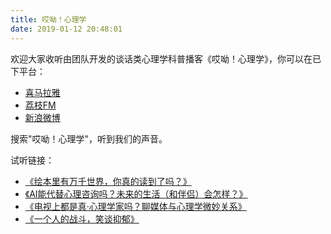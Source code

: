 ```yaml
---
title: 哎呦！心理学
date: 2019-01-12 20:48:01
---
```


欢迎大家收听由团队开发的谈话类心理学科普播客《哎呦！心理学》，你可以在已下平台：

-   [喜马拉雅](https://www.ximalaya.com/qita/4189850/)
-   [荔枝FM](http://www.lizhi.fm/user/2531164746189501996)
-   [新浪微博](https://weibo.com/u/5829157130)

搜索"哎呦！心理学"，听到我们的声音。

试听链接：

-   [《绘本里有万千世界，你真的读到了吗？》](https://www.ximalaya.com/qita/4189850/28377511)
-   [《AI能代替心理咨询吗？未来的生活（和伴侣）会怎样？》](https://www.ximalaya.com/qita/4189850/34331604)
-   [《电视上都是真·心理学家吗？聊媒体与心理学微妙关系》](https://www.ximalaya.com/qita/4189850/32946467)
-   [《一个人的战斗，笑谈抑郁》](https://www.ximalaya.com/qita/4189850/19837151)

